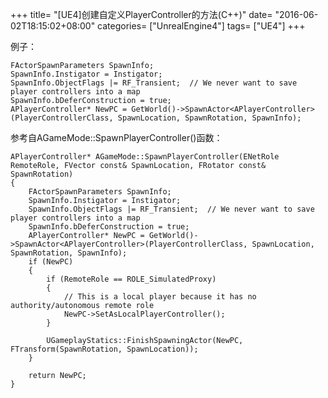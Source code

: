 +++
title= "[UE4]创建自定义PlayerController的方法(C++)"
date= "2016-06-02T18:15:02+08:00"
categories= ["UnrealEngine4"]
tags= ["UE4"]
+++

例子：

    FActorSpawnParameters SpawnInfo;
    SpawnInfo.Instigator = Instigator;	
    SpawnInfo.ObjectFlags |= RF_Transient;	// We never want to save player controllers into a map
    SpawnInfo.bDeferConstruction = true;
    APlayerController* NewPC = GetWorld()->SpawnActor<APlayerController>(PlayerControllerClass, SpawnLocation, SpawnRotation, SpawnInfo);

参考自AGameMode::SpawnPlayerController()函数：

    APlayerController* AGameMode::SpawnPlayerController(ENetRole RemoteRole, FVector const& SpawnLocation, FRotator const& SpawnRotation)
    {
        FActorSpawnParameters SpawnInfo;
        SpawnInfo.Instigator = Instigator;	
        SpawnInfo.ObjectFlags |= RF_Transient;	// We never want to save player controllers into a map
        SpawnInfo.bDeferConstruction = true;
        APlayerController* NewPC = GetWorld()->SpawnActor<APlayerController>(PlayerControllerClass, SpawnLocation, SpawnRotation, SpawnInfo);
        if (NewPC)
        {
            if (RemoteRole == ROLE_SimulatedProxy)
            {
                // This is a local player because it has no authority/autonomous remote role
                NewPC->SetAsLocalPlayerController();
            }
            
            UGameplayStatics::FinishSpawningActor(NewPC, FTransform(SpawnRotation, SpawnLocation));
        }

        return NewPC;
    }